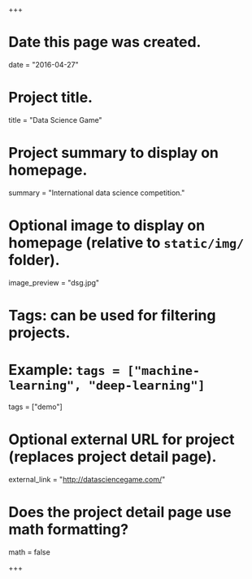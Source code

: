 +++
# Date this page was created.
date = "2016-04-27"

# Project title.
title = "Data Science Game"

# Project summary to display on homepage.
summary = "International data science competition."

# Optional image to display on homepage (relative to `static/img/` folder).
image_preview = "dsg.jpg"

# Tags: can be used for filtering projects.
# Example: `tags = ["machine-learning", "deep-learning"]`
tags = ["demo"]

# Optional external URL for project (replaces project detail page).
external_link = "http://datasciencegame.com/"

# Does the project detail page use math formatting?
math = false

+++
